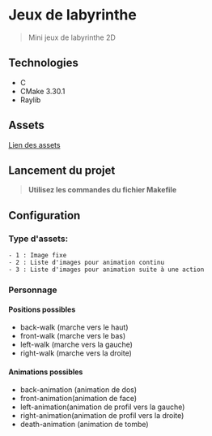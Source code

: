 # Jeux de labyrinthe

> Mini jeux de labyrinthe 2D

## Technologies

- C
- CMake 3.30.1
- Raylib

## Assets

[Lien des assets](https://devilsworkshop.itch.io/low-poly-2d-arcade-maze-based-game-assets)

## Lancement du projet

> **Utilisez les commandes du fichier Makefile**

## Configuration

### Type d'assets:

    - 1 : Image fixe
    - 2 : Liste d'images pour animation continu
    - 3 : Liste d'images pour animation suite à une action

### Personnage

#### Positions possibles

- back-walk (marche vers le haut)
- front-walk (marche vers le bas)
- left-walk (marche vers la gauche)
- right-walk (marche vers la droite)

#### Animations possibles

- back-animation (animation de dos)
- front-animation(animation de face)
- left-animation(animation de profil vers la gauche)
- right-animation(animation de profil vers la droite)
- death-animation (animation de tombe)
